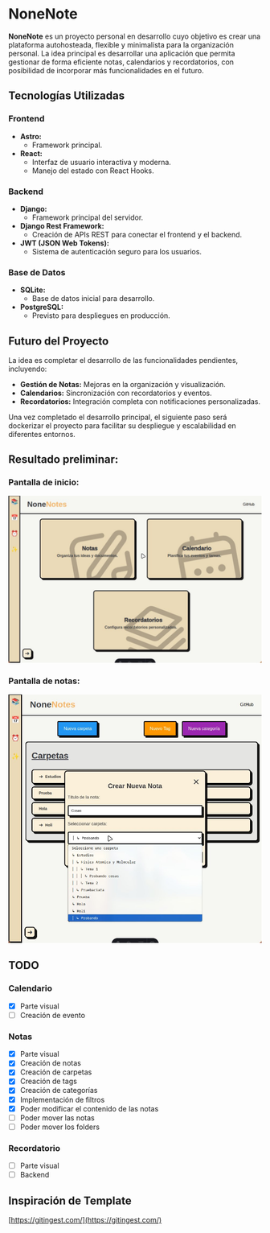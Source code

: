 # NoneNote

**NoneNote** es un proyecto personal en desarrollo cuyo objetivo es crear una plataforma autohosteada, flexible y minimalista para la organización personal. La idea principal es desarrollar una aplicación que permita gestionar de forma eficiente notas, calendarios y recordatorios, con posibilidad de incorporar más funcionalidades en el futuro.

## Tecnologías Utilizadas

### Frontend

- **Astro:**
  - Framework principal.
- **React:**
  - Interfaz de usuario interactiva y moderna.
  - Manejo del estado con React Hooks.

### Backend

- **Django:**
  - Framework principal del servidor.
- **Django Rest Framework:**
  - Creación de APIs REST para conectar el frontend y el backend.
- **JWT (JSON Web Tokens):**
  - Sistema de autenticación seguro para los usuarios.

### Base de Datos

- **SQLite:**
  - Base de datos inicial para desarrollo.
- **PostgreSQL:**
  - Previsto para despliegues en producción.

## Futuro del Proyecto

La idea es completar el desarrollo de las funcionalidades pendientes, incluyendo:

- **Gestión de Notas:** Mejoras en la organización y visualización.
- **Calendarios:** Sincronización con recordatorios y eventos.
- **Recordatorios:** Integración completa con notificaciones personalizadas.

Una vez completado el desarrollo principal, el siguiente paso será dockerizar el proyecto para facilitar su despliegue y escalabilidad en diferentes entornos.

## Resultado preliminar:

### Pantalla de inicio:

![Screenshot de NoneNote](./imagenes/screenshot_26122024_190913.jpg)

### Pantalla de notas:

![Screenshot de NoneNote](./imagenes/screenshot_26122024_191048.jpg)

## TODO

### Calendario

- [x] Parte visual
- [ ] Creación de evento

### Notas

- [x] Parte visual
- [x] Creación de notas
- [x] Creación de carpetas
- [x] Creación de tags
- [x] Creación de categorías
- [x] Implementación de filtros
- [x] Poder modificar el contenido de las notas
- [ ] Poder mover las notas
- [ ] Poder mover los folders

### Recordatorio

- [ ] Parte visual
- [ ] Backend

## Inspiración de Template

[https://gitingest.com/](https://gitingest.com/)
